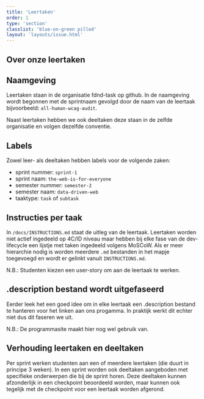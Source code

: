 ```yaml
---
title: 'Leertaken'
order: 1
type: 'section'
classlist: 'blue-on-green pilled'
layout: 'layouts/issue.html'
---
```


## Over onze leertaken

## Naamgeving

Leertaken staan in de organisatie fdnd-task op github. In de naamgeving wordt begonnen met de sprintnaam gevolgd door de naam van de leertaak bijvoorbeeld: `all-human-wcag-audit`.

Naast leertaken hebben we ook deeltaken deze staan in de zelfde organisatie en volgen dezelfde conventie.

## Labels

Zowel leer- als deeltaken hebben labels voor de volgende zaken:

- sprint nummer: `sprint-1`
- sprint naam: `the-web-is-for-everyone`
- semester nummer: `semester-2`
- semester naam: `data-driven-web`
- taaktype: `task` of `subtask`

## Instructies per taak

In `/docs/INSTRUCTIONS.md` staat de uitleg van de leertaak. Leertaken worden niet actief ingedeeld op 4C/ID niveau maar hebben bij elke fase van de dev-lifecycle een lijstje met taken ingedeeld volgens MoSCoW. Als er meer hierarchie nodig is
worden meerdere `.md` bestanden in het mapje toegevoegd en wordt er gelinkt vanuit
`INSTRUCTIONS.md`.

N.B.: Studenten kiezen een user-story om aan de leertaak te werken.

## .description bestand wordt uitgefaseerd

Eerder leek het een goed idee om in elke leertaak een .description bestand te hanteren voor het linken aan ons progamma. In praktijk werkt dit echter niet dus dit faseren we uit.

N.B.: De programmasite maakt hier nog wel gebruik van.

## Verhouding leertaken en deeltaken

Per sprint werken studenten aan een of meerdere leertaken (die duurt in principe 3 weken). In een sprint worden ook deeltaken aangeboden met specifieke onderwerpen die bij de sprint horen. Deze deeltaken kunnen afzonderlijk in een checkpoint beoordeeld worden, maar kunnen ook tegelijk met de checkpoint voor een leertaak worden afgerond.
